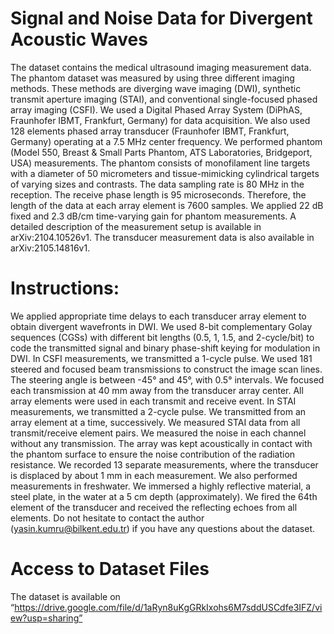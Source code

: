 # Signal and Noise Data for Divergent Acoustic Waves

The dataset contains the medical ultrasound imaging measurement data. The phantom dataset was measured by using three different imaging methods.
These methods are diverging wave imaging (DWI), synthetic transmit aperture imaging (STAI), and conventional single-focused phased array imaging (CSFI).
We used a Digital Phased Array System (DiPhAS, Fraunhofer IBMT, Frankfurt, Germany) for data acquisition.
We also used 128 elements phased array transducer (Fraunhofer IBMT, Frankfurt, Germany) operating at a 7.5 MHz center frequency. 
We performed phantom (Model 550, Breast & Small Parts Phantom, ATS Laboratories, Bridgeport, USA) measurements. 
The phantom consists of monofilament line targets with a diameter of 50 micrometers and tissue-mimicking cylindrical targets of varying sizes and contrasts.
The data sampling rate is 80 MHz in the reception. The receive phase length is 95 microseconds. Therefore, the length of the data at each array element is 7600 samples. 
We applied 22 dB fixed and 2.3 dB/cm time-varying gain for phantom measurements.
A detailed description of the measurement setup is available in arXiv:2104.10526v1. The transducer measurement data is also available in arXiv:2105.14816v1.

# Instructions:

We applied appropriate time delays to each transducer array element to obtain divergent wavefronts in DWI.
We used 8-bit complementary Golay sequences (CGSs) with different bit lengths (0.5, 1, 1.5, and 2-cycle/bit) to code the transmitted signal and binary phase-shift keying for modulation in DWI.
In CSFI measurements, we transmitted a 1-cycle pulse. We used 181 steered and focused beam transmissions to construct the image scan lines.
The steering angle is between -45° and 45°, with 0.5° intervals. We focused each transmission at 40 mm away from the transducer array center. 
All array elements were used in each transmit and receive event. 
In STAI measurements, we transmitted a 2-cycle pulse. We transmitted from an array element at a time, successively. We measured STAI data from all transmit/receive element pairs.
We measured the noise in each channel without any transmission.
The array was kept acoustically in contact with the phantom surface to ensure the noise contribution of the radiation resistance.
We recorded 13 separate measurements, where the transducer is displaced by about 1 mm in each measurement. 
We also performed measurements in freshwater. We immersed a highly reflective material, a steel plate, in the water at a 5 cm depth (approximately). 
We fired the 64th element of the transducer and received the reflecting echoes from all elements. 
Do not hesitate to contact the author (yasin.kumru@bilkent.edu.tr) if you have any questions about the dataset.

# Access to Dataset Files

The dataset is available on “https://drive.google.com/file/d/1aRyn8uKgGRkIxohs6M7sddUSCdfe3IFZ/view?usp=sharing”
